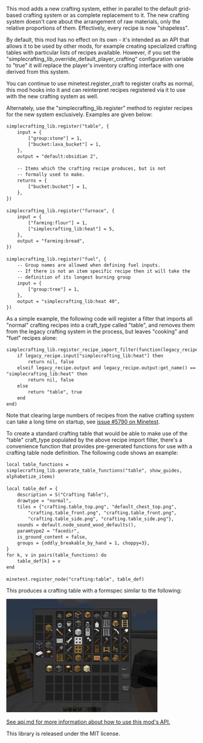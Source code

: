 This mod adds a new crafting system, either in parallel to the default grid-based crafting system or as complete replacement to it. The new crafting system doesn't care about the arrangement of raw materials, only the relative proportions of them. Effectively, every recipe is now "shapeless".

By default, this mod has no effect on its own - it's intended as an API that allows it to be used by other mods, for example creating specialized crafting tables with particular lists of recipes available. However, if you set the "simplecrafting_lib_override_default_player_crafting" configuration variable to "true" it will replace the player's inventory crafting interface with one derived from this system.

You can continue to use minetest.register_craft to register crafts as normal, this mod hooks into it and can reinterpret recipes registered via it to use with the new crafting system as well.

Alternately, use the "simplecrafting_lib.register" method to register recipes for the new
system exclusively. Examples are given below:

	simplecrafting_lib.register("table", {
		input = {
			["group:stone"] = 1,
			["bucket:lava_bucket"] = 1,
		},
		output = "default:obsidian 2",
	
		-- Items which the crafting recipe produces, but is not
		-- formally used to make.
		returns = {
			["bucket:bucket"] = 1,
		},
	})
	
	simplecrafting_lib.register("furnace", {
		input = {
			["farming:flour"] = 1,
			["simplecrafting_lib:heat"] = 5,
		},
		output = "farming:bread",
	})
	
	simplecrafting_lib.register("fuel", {
		-- Group names are allowed when defining fuel inputs.
		-- If there is not an item specific recipe then it will take the
		-- definition of its longest burning group
		input = {
			["group:tree"] = 1,
		},
		output = "simplecrafting_lib:heat 40",
	})

As a simple example, the following code will register a filter that imports all "normal" crafting recipes into a craft_type called "table", and removes them from the legacy crafting system in the process, but leaves "cooking" and "fuel" recipes alone:

	simplecrafting_lib.register_recipe_import_filter(function(legacy_recipe)
		if legacy_recipe.input["simplecrafting_lib:heat"] then
			return nil, false
		elseif legacy_recipe.output and legacy_recipe.output:get_name() == "simplecrafting_lib:heat" then
			return nil, false
		else
			return "table", true
		end
	end)

Note that clearing large numbers of recipes from the native crafting system can take a long time on startup, see [issue #5790 on Minetest](https://github.com/minetest/minetest/issues/5790).

To create a standard crafting table that would be able to make use of the "table" craft_type populated by the above recipe import filter, there's a convenience function that provides pre-generated functions for use with a crafting table node definition. The following code shows an example:

	local table_functions = simplecrafting_lib.generate_table_functions("table", show_guides, alphabetize_items)

	local table_def = {
		description = S("Crafting Table"),
		drawtype = "normal",
		tiles = {"crafting.table_top.png", "default_chest_top.png",
			"crafting.table_front.png", "crafting.table_front.png",
			"crafting.table_side.png", "crafting.table_side.png"},
		sounds = default.node_sound_wood_defaults(),
		paramtype2 = "facedir",
		is_ground_content = false,
		groups = {oddly_breakable_by_hand = 1, choppy=3},
	}
	for k, v in pairs(table_functions) do
		table_def[k] = v
	end

	minetest.register_node("crafting:table", table_def)
	
This produces a crafting table with a formspec similar to the following:

![Crafting table formspec](screenshot.png)

[See api.md for more information about how to use this mod's API.](api.md)

This library is released under the MIT license.